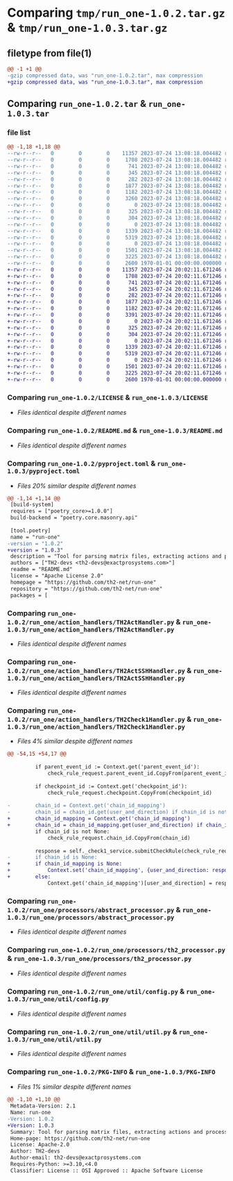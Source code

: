 # Comparing `tmp/run_one-1.0.2.tar.gz` & `tmp/run_one-1.0.3.tar.gz`

## filetype from file(1)

```diff
@@ -1 +1 @@
-gzip compressed data, was "run_one-1.0.2.tar", max compression
+gzip compressed data, was "run_one-1.0.3.tar", max compression
```

## Comparing `run_one-1.0.2.tar` & `run_one-1.0.3.tar`

### file list

```diff
@@ -1,18 +1,18 @@
--rw-r--r--   0        0        0    11357 2023-07-24 13:08:18.004482 run_one-1.0.2/LICENSE
--rw-r--r--   0        0        0     1708 2023-07-24 13:08:18.004482 run_one-1.0.2/README.md
--rw-r--r--   0        0        0      741 2023-07-24 13:08:18.004482 run_one-1.0.2/pyproject.toml
--rw-r--r--   0        0        0      345 2023-07-24 13:08:18.004482 run_one-1.0.2/run_one/__init__.py
--rw-r--r--   0        0        0      282 2023-07-24 13:08:18.004482 run_one-1.0.2/run_one/action_handlers/SleepHandler.py
--rw-r--r--   0        0        0     1877 2023-07-24 13:08:18.004482 run_one-1.0.2/run_one/action_handlers/TH2ActHandler.py
--rw-r--r--   0        0        0     1182 2023-07-24 13:08:18.004482 run_one-1.0.2/run_one/action_handlers/TH2ActSSHHandler.py
--rw-r--r--   0        0        0     3260 2023-07-24 13:08:18.004482 run_one-1.0.2/run_one/action_handlers/TH2Check1Handler.py
--rw-r--r--   0        0        0        0 2023-07-24 13:08:18.004482 run_one-1.0.2/run_one/action_handlers/__init__.py
--rw-r--r--   0        0        0      325 2023-07-24 13:08:18.004482 run_one-1.0.2/run_one/action_handlers/abstract_action_handler.py
--rw-r--r--   0        0        0      304 2023-07-24 13:08:18.004482 run_one-1.0.2/run_one/action_handlers/context.py
--rw-r--r--   0        0        0        0 2023-07-24 13:08:18.004482 run_one-1.0.2/run_one/processors/__init__.py
--rw-r--r--   0        0        0     1339 2023-07-24 13:08:18.004482 run_one-1.0.2/run_one/processors/abstract_processor.py
--rw-r--r--   0        0        0     5319 2023-07-24 13:08:18.004482 run_one-1.0.2/run_one/processors/th2_processor.py
--rw-r--r--   0        0        0        0 2023-07-24 13:08:18.004482 run_one-1.0.2/run_one/util/__init__.py
--rw-r--r--   0        0        0     1501 2023-07-24 13:08:18.004482 run_one-1.0.2/run_one/util/config.py
--rw-r--r--   0        0        0     3225 2023-07-24 13:08:18.004482 run_one-1.0.2/run_one/util/util.py
--rw-r--r--   0        0        0     2600 1970-01-01 00:00:00.000000 run_one-1.0.2/PKG-INFO
+-rw-r--r--   0        0        0    11357 2023-07-24 20:02:11.671246 run_one-1.0.3/LICENSE
+-rw-r--r--   0        0        0     1708 2023-07-24 20:02:11.671246 run_one-1.0.3/README.md
+-rw-r--r--   0        0        0      741 2023-07-24 20:02:11.671246 run_one-1.0.3/pyproject.toml
+-rw-r--r--   0        0        0      345 2023-07-24 20:02:11.671246 run_one-1.0.3/run_one/__init__.py
+-rw-r--r--   0        0        0      282 2023-07-24 20:02:11.671246 run_one-1.0.3/run_one/action_handlers/SleepHandler.py
+-rw-r--r--   0        0        0     1877 2023-07-24 20:02:11.671246 run_one-1.0.3/run_one/action_handlers/TH2ActHandler.py
+-rw-r--r--   0        0        0     1182 2023-07-24 20:02:11.671246 run_one-1.0.3/run_one/action_handlers/TH2ActSSHHandler.py
+-rw-r--r--   0        0        0     3391 2023-07-24 20:02:11.671246 run_one-1.0.3/run_one/action_handlers/TH2Check1Handler.py
+-rw-r--r--   0        0        0        0 2023-07-24 20:02:11.671246 run_one-1.0.3/run_one/action_handlers/__init__.py
+-rw-r--r--   0        0        0      325 2023-07-24 20:02:11.671246 run_one-1.0.3/run_one/action_handlers/abstract_action_handler.py
+-rw-r--r--   0        0        0      304 2023-07-24 20:02:11.671246 run_one-1.0.3/run_one/action_handlers/context.py
+-rw-r--r--   0        0        0        0 2023-07-24 20:02:11.671246 run_one-1.0.3/run_one/processors/__init__.py
+-rw-r--r--   0        0        0     1339 2023-07-24 20:02:11.671246 run_one-1.0.3/run_one/processors/abstract_processor.py
+-rw-r--r--   0        0        0     5319 2023-07-24 20:02:11.671246 run_one-1.0.3/run_one/processors/th2_processor.py
+-rw-r--r--   0        0        0        0 2023-07-24 20:02:11.671246 run_one-1.0.3/run_one/util/__init__.py
+-rw-r--r--   0        0        0     1501 2023-07-24 20:02:11.671246 run_one-1.0.3/run_one/util/config.py
+-rw-r--r--   0        0        0     3225 2023-07-24 20:02:11.671246 run_one-1.0.3/run_one/util/util.py
+-rw-r--r--   0        0        0     2600 1970-01-01 00:00:00.000000 run_one-1.0.3/PKG-INFO
```

### Comparing `run_one-1.0.2/LICENSE` & `run_one-1.0.3/LICENSE`

 * *Files identical despite different names*

### Comparing `run_one-1.0.2/README.md` & `run_one-1.0.3/README.md`

 * *Files identical despite different names*

### Comparing `run_one-1.0.2/pyproject.toml` & `run_one-1.0.3/pyproject.toml`

 * *Files 20% similar despite different names*

```diff
@@ -1,14 +1,14 @@
 [build-system]
 requires = ["poetry_core>=1.0.0"]
 build-backend = "poetry.core.masonry.api"
 
 [tool.poetry]
 name = "run-one"
-version = "1.0.2"
+version = "1.0.3"
 description = "Tool for parsing matrix files, extracting actions and processing them according to user defined logic"
 authors = ["TH2-devs <th2-devs@exactprosystems.com>"]
 readme = "README.md"
 license = "Apache License 2.0"
 homepage = "https://github.com/th2-net/run-one"
 repository = "https://github.com/th2-net/run-one"
 packages = [
```

### Comparing `run_one-1.0.2/run_one/action_handlers/TH2ActHandler.py` & `run_one-1.0.3/run_one/action_handlers/TH2ActHandler.py`

 * *Files identical despite different names*

### Comparing `run_one-1.0.2/run_one/action_handlers/TH2ActSSHHandler.py` & `run_one-1.0.3/run_one/action_handlers/TH2ActSSHHandler.py`

 * *Files identical despite different names*

### Comparing `run_one-1.0.2/run_one/action_handlers/TH2Check1Handler.py` & `run_one-1.0.3/run_one/action_handlers/TH2Check1Handler.py`

 * *Files 4% similar despite different names*

```diff
@@ -54,15 +54,17 @@
 
         if parent_event_id := Context.get('parent_event_id'):
             check_rule_request.parent_event_id.CopyFrom(parent_event_id)
 
         if checkpoint_id := Context.get('checkpoint_id'):
             check_rule_request.checkpoint.CopyFrom(checkpoint_id)
 
-        chain_id = Context.get('chain_id_mapping')
-        chain_id = chain_id.get(user_and_direction) if chain_id is not None else None
+        chain_id_mapping = Context.get('chain_id_mapping')
+        chain_id = chain_id_mapping.get(user_and_direction) if chain_id_mapping is not None else None
         if chain_id is not None:
             check_rule_request.chain_id.CopyFrom(chain_id)
 
         response = self._check1_service.submitCheckRule(check_rule_request)
-        if chain_id is None:
+        if chain_id_mapping is None:
+            Context.set('chain_id_mapping', {user_and_direction: response.chain_id})
+        else:
             Context.get('chain_id_mapping')[user_and_direction] = response.chain_id
```

### Comparing `run_one-1.0.2/run_one/processors/abstract_processor.py` & `run_one-1.0.3/run_one/processors/abstract_processor.py`

 * *Files identical despite different names*

### Comparing `run_one-1.0.2/run_one/processors/th2_processor.py` & `run_one-1.0.3/run_one/processors/th2_processor.py`

 * *Files identical despite different names*

### Comparing `run_one-1.0.2/run_one/util/config.py` & `run_one-1.0.3/run_one/util/config.py`

 * *Files identical despite different names*

### Comparing `run_one-1.0.2/run_one/util/util.py` & `run_one-1.0.3/run_one/util/util.py`

 * *Files identical despite different names*

### Comparing `run_one-1.0.2/PKG-INFO` & `run_one-1.0.3/PKG-INFO`

 * *Files 1% similar despite different names*

```diff
@@ -1,10 +1,10 @@
 Metadata-Version: 2.1
 Name: run-one
-Version: 1.0.2
+Version: 1.0.3
 Summary: Tool for parsing matrix files, extracting actions and processing them according to user defined logic
 Home-page: https://github.com/th2-net/run-one
 License: Apache-2.0
 Author: TH2-devs
 Author-email: th2-devs@exactprosystems.com
 Requires-Python: >=3.10,<4.0
 Classifier: License :: OSI Approved :: Apache Software License
```


